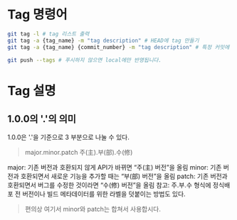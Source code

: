 # Tag 명령어

```bash
git tag -l # tag 리스트 출력
git tag -a {tag_name} -m "tag description" # HEAD에 tag 만들기
git tag -a {tag_name} {commit_number} -m "tag description" # 특정 커밋에 tag 만들기

git push --tags # 푸시하지 않으면 local에만 반영됩니다.
```

# Tag 설명

## 1.0.0의 '.'의 의미
1.0.0은 '.'을 기준으로 3 부분으로 나눌 수 있다.

> major.minor.patch
> 주(主).부(部).수(修)

major: 기존 버전과 호환되지 않게 API가 바뀌면 “주(主) 버전”을 올림
minor: 기존 버전과 호환되면서 새로운 기능을 추가할 때는 “부(部) 버전”을 올림
patch: 기존 버전과 호환되면서 버그를 수정한 것이라면 “수(修) 버전”을 올림
참고: 주.부.수 형식에 정식배포 전 버전이나 빌드 메타데이터를 위한 라벨을 덧붙이는 방법도 있다.

> 편의상 여기서 minor와 patch는 합쳐서 사용합시다.